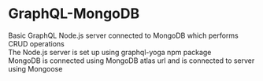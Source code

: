 # GraphQL-MongoDB  
Basic GraphQL Node.js server connected to MongoDB which performs CRUD operations  
The Node.js server is set up using graphql-yoga npm package  
MongoDB is connected using MongoDB atlas url and is connected to server using Mongoose  
